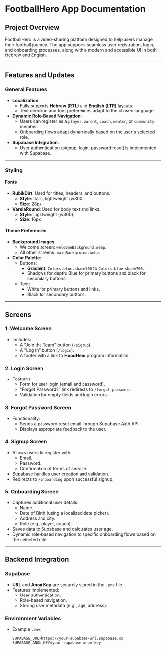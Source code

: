 
# FootballHero App Documentation

## Project Overview
FootballHero is a video-sharing platform designed to help users manage their football journey. The app supports seamless user registration, login, and onboarding processes, along with a modern and accessible UI in both Hebrew and English.

---

## Features and Updates

### General Features
- **Localization**:
  - Fully supports **Hebrew (RTL)** and **English (LTR)** layouts.
  - Text direction and font preferences adapt to the chosen language.
- **Dynamic Role-Based Navigation**:
  - Users can register as a `player`, `parent`, `coach`, `mentor`, or `community` member.
  - Onboarding flows adapt dynamically based on the user's selected role.
- **Supabase Integration**:
  - User authentication (signup, login, password reset) is implemented with Supabase.

---

### Styling

#### Fonts
- **RubikDirt**: Used for titles, headers, and buttons.
  - **Style**: Italic, lightweight (w300).
  - **Size**: 28px.
- **VarelaRound**: Used for body text and links.
  - **Style**: Lightweight (w300).
  - **Size**: 16px.

#### Theme Preferences
- **Background Images**:
  - Welcome screen: `welcomeBackground.webp`.
  - All other screens: `mainBackground.webp`.
- **Color Palette**:
  - Buttons:
    - **Gradient**: `Colors.blue.shade300` to `Colors.blue.shade700`.
    - Shadows for depth: Blue for primary buttons and black for secondary buttons.
  - Text:
    - White for primary buttons and links.
    - Black for secondary buttons.

---

## Screens

### 1. Welcome Screen
- Includes:
  - A "Join the Team" button (`/signup`).
  - A "Log In" button (`/login`).
  - A footer with a link to **HoodHero** program information.

### 2. Login Screen
- Features:
  - Form for user login (email and password).
  - "Forgot Password?" link redirects to `/forgot-password`.
  - Validation for empty fields and login errors.

### 3. Forgot Password Screen
- Functionality:
  - Sends a password reset email through Supabase Auth API.
  - Displays appropriate feedback to the user.

### 4. Signup Screen
- Allows users to register with:
  - Email.
  - Password.
  - Confirmation of terms of service.
- Supabase handles user creation and validation.
- Redirects to `/onboarding` upon successful signup.

### 5. Onboarding Screen
- Captures additional user details:
  - Name.
  - Date of Birth (using a localized date picker).
  - Address and city.
  - Role (e.g., player, coach).
- Saves data to Supabase and calculates user age.
- Dynamic role-based navigation to specific onboarding flows based on the selected role.

---

## Backend Integration

### Supabase
- **URL** and **Anon Key** are securely stored in the `.env` file.
- Features implemented:
  - User authentication.
  - Role-based navigation.
  - Storing user metadata (e.g., age, address).

### Environment Variables
- Example `.env`:
  ```env
  SUPABASE_URL=https://your-supabase-url.supabase.co
  SUPABASE_ANON_KEY=your-supabase-anon-key
  ```

